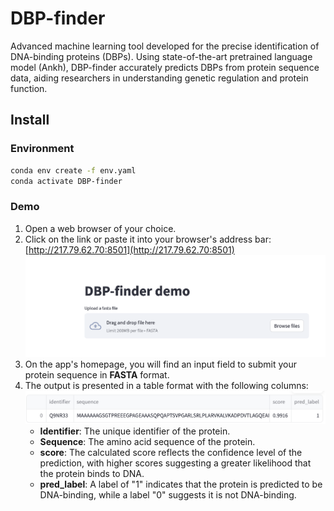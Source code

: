 # DBP-finder
Advanced machine learning tool developed for the precise identification of DNA-binding proteins (DBPs). Using state-of-the-art pretrained language model (Ankh), DBP-finder accurately predicts DBPs from protein sequence data, aiding researchers in understanding genetic regulation and protein function.


## Install

### Environment
```bash
conda env create -f env.yaml
conda activate DBP-finder
```

### Demo
1. Open a web browser of your choice.
2. Click on the link or paste it into your browser's address bar: [http://217.79.62.70:8501](http://217.79.62.70:8501)
![alt text](images/web-server.png)
3. On the app's homepage, you will find an input field to submit your protein sequence in __FASTA__ format.
4. The output is presented in a table format with the following columns:
![alt text](images/output_table.png)
   - **Identifier**: The unique identifier of the protein.
   - **Sequence**: The amino acid sequence of the protein.
   - **score**: The calculated score reflects the confidence level of the prediction, with higher scores suggesting a greater likelihood that the protein binds to DNA.
   - **pred_label**: A label of "1" indicates that the protein is predicted to be DNA-binding, while a label "0" suggests it is not DNA-binding.
